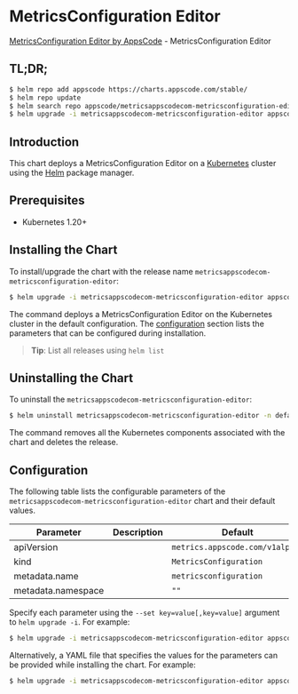 # MetricsConfiguration Editor

[MetricsConfiguration Editor by AppsCode](https://appscode.com) - MetricsConfiguration Editor

## TL;DR;

```bash
$ helm repo add appscode https://charts.appscode.com/stable/
$ helm repo update
$ helm search repo appscode/metricsappscodecom-metricsconfiguration-editor --version=v0.27.0
$ helm upgrade -i metricsappscodecom-metricsconfiguration-editor appscode/metricsappscodecom-metricsconfiguration-editor -n default --create-namespace --version=v0.27.0
```

## Introduction

This chart deploys a MetricsConfiguration Editor on a [Kubernetes](http://kubernetes.io) cluster using the [Helm](https://helm.sh) package manager.

## Prerequisites

- Kubernetes 1.20+

## Installing the Chart

To install/upgrade the chart with the release name `metricsappscodecom-metricsconfiguration-editor`:

```bash
$ helm upgrade -i metricsappscodecom-metricsconfiguration-editor appscode/metricsappscodecom-metricsconfiguration-editor -n default --create-namespace --version=v0.27.0
```

The command deploys a MetricsConfiguration Editor on the Kubernetes cluster in the default configuration. The [configuration](#configuration) section lists the parameters that can be configured during installation.

> **Tip**: List all releases using `helm list`

## Uninstalling the Chart

To uninstall the `metricsappscodecom-metricsconfiguration-editor`:

```bash
$ helm uninstall metricsappscodecom-metricsconfiguration-editor -n default
```

The command removes all the Kubernetes components associated with the chart and deletes the release.

## Configuration

The following table lists the configurable parameters of the `metricsappscodecom-metricsconfiguration-editor` chart and their default values.

|     Parameter      | Description |                  Default                   |
|--------------------|-------------|--------------------------------------------|
| apiVersion         |             | <code>metrics.appscode.com/v1alpha1</code> |
| kind               |             | <code>MetricsConfiguration</code>          |
| metadata.name      |             | <code>metricsconfiguration</code>          |
| metadata.namespace |             | <code>""</code>                            |


Specify each parameter using the `--set key=value[,key=value]` argument to `helm upgrade -i`. For example:

```bash
$ helm upgrade -i metricsappscodecom-metricsconfiguration-editor appscode/metricsappscodecom-metricsconfiguration-editor -n default --create-namespace --version=v0.27.0 --set apiVersion=metrics.appscode.com/v1alpha1
```

Alternatively, a YAML file that specifies the values for the parameters can be provided while
installing the chart. For example:

```bash
$ helm upgrade -i metricsappscodecom-metricsconfiguration-editor appscode/metricsappscodecom-metricsconfiguration-editor -n default --create-namespace --version=v0.27.0 --values values.yaml
```
